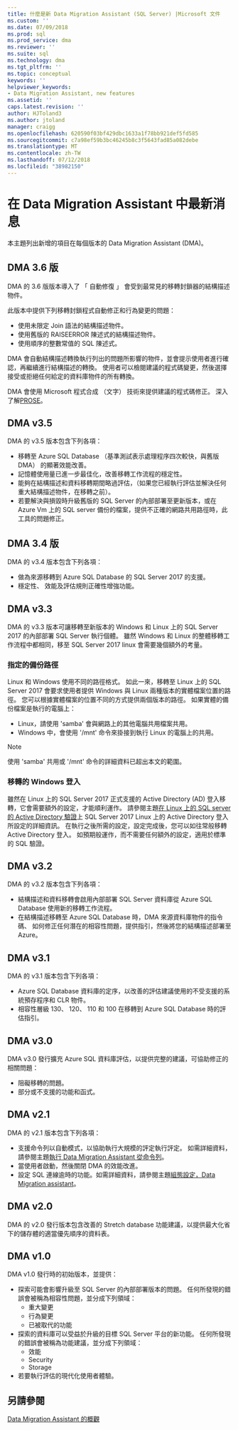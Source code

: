 ```yaml
---
title: 什麼是新 Data Migration Assistant (SQL Server) |Microsoft 文件
ms.custom: ''
ms.date: 07/09/2018
ms.prod: sql
ms.prod_service: dma
ms.reviewer: ''
ms.suite: sql
ms.technology: dma
ms.tgt_pltfrm: ''
ms.topic: conceptual
keywords: ''
helpviewer_keywords:
- Data Migration Assistant, new features
ms.assetid: ''
caps.latest.revision: ''
author: HJToland3
ms.author: jtoland
manager: craigg
ms.openlocfilehash: 620590f03bf429dbc1633a1f78bb921def5fd585
ms.sourcegitcommit: c7a98ef59b3bc46245b8c3f5643fad85a082debe
ms.translationtype: MT
ms.contentlocale: zh-TW
ms.lasthandoff: 07/12/2018
ms.locfileid: "38982150"
---
```

# <a name="whats-new-in-data-migration-assistant"></a>在 Data Migration Assistant 中最新消息
本主題列出新增的項目在每個版本的 Data Migration Assistant (DMA)。

## <a name="dma-v36"></a>DMA 3.6 版
DMA 的 3.6 版版本導入了 「 自動修復 」 會受到最常見的移轉封鎖器的結構描述物件。

此版本中提供下列移轉封鎖程式自動修正和行為變更的問題：
- 使用未限定 Join 語法的結構描述物件。
- 使用舊版的 RAISEERROR 陳述式的結構描述物件。
- 使用順序的整數常值的 SQL 陳述式。

DMA 會自動結構描述轉換執行列出的問題所影響的物件，並會提示使用者進行確認，再繼續進行結構描述的轉換。 使用者可以檢閱建議的程式碼變更，然後選擇接受或拒絕任何給定的資料庫物件的所有轉換。

DMA 會使用 Microsoft 程式合成 （文字） 技術來提供建議的程式碼修正。 深入了解[PROSE](https://microsoft.github.io/prose/)。

## <a name="dma-v35"></a>DMA v3.5
DMA 的 v3.5 版本包含下列各項：
- 移轉至 Azure SQL Database （基準測試表示處理程序四次較快，與舊版 DMA） 的顯著效能改善。
- 記憶體使用量已進一步最佳化，改善移轉工作流程的穩定性。
- 能夠在結構描述和資料移轉期間略過評估，（如果您已經執行評估並解決任何重大結構描述物件，在移轉之前）。
- 若要解決與損毀時升級舊版的 SQL Server 的內部部署至更新版本，或在 Azure Vm 上的 SQL server 備份的檔案，提供不正確的網路共用路徑時，此工具的問題修正。

## <a name="dma-v34"></a>DMA 3.4 版
DMA 的 v3.4 版本包含下列各項：
- 做為來源移轉到 Azure SQL Database 的 SQL Server 2017 的支援。
- 穩定性、 效能及評估規則正確性增強功能。

## <a name="dma-v33"></a>DMA v3.3
DMA 的 v3.3 版本可讓移轉至新版本的 Windows 和 Linux 上的 SQL Server 2017 的內部部署 SQL Server 執行個體。 雖然 Windows 和 Linux 的整體移轉工作流程中都相同，移至 SQL Server 2017 linux 會需要幾個額外的考量。

### <a name="specifying-the-back-up-path"></a>指定的備份路徑
Linux 和 Windows 使用不同的路徑格式。 如此一來，移轉至 Linux 上的 SQL Server 2017 會要求使用者提供 Windows 與 Linux 兩種版本的實體檔案位置的路徑。 您可以根據實體檔案的位置不同的方式提供兩個版本的路徑。
如果實體的備份檔案是執行的電腦上：
- Linux，請使用 'samba' 會與網路上的其他電腦共用檔案共用。
- Windows 中，會使用 '/mnt' 命令來掛接到執行 Linux 的電腦上的共用。

> [!NOTE]
> 使用 'samba' 共用或 '/mnt' 命令的詳細資料已超出本文的範圍。

### <a name="migrating-windows-logins"></a>移轉的 Windows 登入
雖然在 Linux 上的 SQL Server 2017 正式支援的 Active Directory (AD) 登入移轉，它會需要額外的設定，才能順利運作。 請參閱主題[在 Linux 上的 SQL server 的 Active Directory 驗證](https://docs.microsoft.com/sql/linux/sql-server-linux-active-directory-authentication)上 SQL Server 2017 Linux 上的 Active Directory 登入所設定的詳細資訊。 在執行之後所需的設定，設定完成後，您可以如往常般移轉 Active Directory 登入。 如預期般運作，而不需要任何額外的設定，適用於標準的 SQL 驗證。

## <a name="dma-v32"></a>DMA v3.2
DMA 的 v3.2 版本包含下列各項：

- 結構描述和資料移轉會啟用內部部署 SQL Server 資料庫從 Azure SQL Database 使用新的移轉工作流程。
- 在結構描述移轉至 Azure SQL Database 時，DMA 來源資料庫物件的指令碼、 如何修正任何潛在的相容性問題，提供指引，然後將您的結構描述部署至 Azure。

## <a name="dma-v31"></a>DMA v3.1
DMA 的 v3.1 版本包含下列各項：

- Azure SQL Database 資料庫的定序，以改善的評估建議使用的不受支援的系統預存程序和 CLR 物件。
- 相容性層級 130、 120、 110 和 100 在移轉到 Azure SQL Database 時的評估指引。

## <a name="dma-v30"></a>DMA v3.0
DMA v3.0 發行擴充 Azure SQL 資料庫評估，以提供完整的建議，可協助修正的相關問題：

- 阻礙移轉的問題。
- 部分或不支援的功能和函式。

## <a name="dma-v21"></a>DMA v2.1
DMA 的 v2.1 版本包含下列各項：
- 支援命令列以自動模式，以協助執行大規模的評定執行評定。 如需詳細資料，請參閱主題[執行 Data Migration Assistant 從命令列](dma-commandline.md)。
- 當使用者啟動，然後關閉 DMA 的效能改進。
- 設定 SQL 連線逾時的功能。如需詳細資料，請參閱主題[組態設定，Data Migration assistant](dma-configurationsettings.md)。

## <a name="dma-v20"></a>DMA v2.0
DMA 的 v2.0 發行版本包含改善的 Stretch database 功能建議，以提供最大化省下的儲存體的適當優先順序的資料表。

## <a name="dma-v10"></a>DMA v1.0
DMA v1.0 發行時的初始版本，並提供：
- 探索可能會影響升級至 SQL Server 的內部部署版本的問題。 任何所發現的錯誤會被稱為相容性問題，並分成下列領域：
    - 重大變更
    - 行為變更
    - 已被取代的功能
- 探索的資料庫可以受益於升級的目標 SQL Server 平台的新功能。 任何所發現的錯誤會被稱為功能建議，並分成下列領域：
    - 效能
    - Security
    - Storage
-   若要執行評估的現代化使用者體驗。

## <a name="see-also"></a>另請參閱
[Data Migration Assistant 的概觀](../dma/dma-overview.md)
